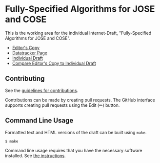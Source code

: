 # Fully-Specified Algorithms for JOSE and COSE

This is the working area for the individual Internet-Draft, "Fully-Specified Algorithms for JOSE and COSE".

* [Editor's Copy](https://selfissued.github.io/draft-jones-jose-fully-specified-algorithms/#go.draft-jones-jose-fully-specified-algorithms.html)
* [Datatracker Page](https://datatracker.ietf.org/doc/draft-jones-jose-fully-specified-algorithms)
* [Individual Draft](https://datatracker.ietf.org/doc/html/draft-jones-jose-fully-specified-algorithms)
* [Compare Editor's Copy to Individual Draft](https://selfissued.github.io/draft-jones-jose-fully-specified-algorithms/#go.draft-jones-jose-fully-specified-algorithms.diff)


## Contributing

See the
[guidelines for contributions](https://github.com/selfissued/draft-jones-jose-fully-specified-algorithms/blob/main/CONTRIBUTING.md).

Contributions can be made by creating pull requests.
The GitHub interface supports creating pull requests using the Edit (✏) button.


## Command Line Usage

Formatted text and HTML versions of the draft can be built using `make`.

```sh
$ make
```

Command line usage requires that you have the necessary software installed.  See
[the instructions](https://github.com/martinthomson/i-d-template/blob/main/doc/SETUP.md).

